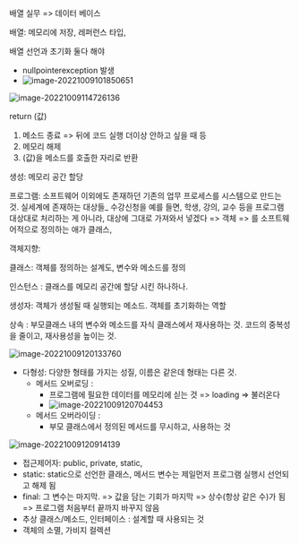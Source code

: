 배열 실무 => 데이터 베이스

배열: 메모리에 저장, 레퍼런스 타입, 

배열 선언과 초기화 둘다 해야

- nullpointerexception  발생
- ![image-20221009101850651](C:\Users\pc\AppData\Roaming\Typora\typora-user-images\image-20221009101850651.png)

![image-20221009114726136](C:\Users\pc\AppData\Roaming\Typora\typora-user-images\image-20221009114726136.png)



return (값)

1. 메소드 종료  => 뒤에 코드 실행 더이상 안하고 싶을 때 등
2. 메모리 해제
3. (값)을 메소드를 호출한 자리로 반환





생성: 메모리 공간 할당

프로그램: 소프트웨어 이외에도 존재하던 기존의 업무 프로세스를 시스템으로 만드는 것. 실세계에 존재하는 대상들_ 수강신청을 예를 들면, 학생, 강의, 교수 등을 프로그램 대상대로 처리하는 게 아니라, 대상에 그대로 가져와서 넣겠다 => 객체 => 를 소프트웨어적으로 정의하는 애가 클래스,  

객체지향: 

클래스: 객체를 정의하는 설계도, 변수와 메소드를 정의

인스턴스 : 클래스를 메모리 공간에 할당 시킨 하나하나.

생성자: 객체가 생성될 때 실행되는 메소드. 객체를 초기화하는 역할

상속 :  부모클래스 내의 변수와 메소드를 자식 클래스에서 재사용하는 것. 코드의 중복성을 줄이고, 재사용성을 높이는 것.

![image-20221009120133760](C:\Users\pc\AppData\Roaming\Typora\typora-user-images\image-20221009120133760.png)

- 다형성: 다양한 형태를 가지는 성질, 이름은 같은데 형태는 다른 것.
  - 메서드 오버로딩 :
    -  프로그램에 필요한 데이터를 메모리에 싣는 것 => loading  => 불러온다
    - ![image-20221009120704453](C:\Users\pc\AppData\Roaming\Typora\typora-user-images\image-20221009120704453.png)
  - 메서드 오버라이딩 :
    - 부모 클래스에서 정의된 메서드를 무시하고, 사용하는 것

![image-20221009120914139](C:\Users\pc\AppData\Roaming\Typora\typora-user-images\image-20221009120914139.png)

- 접근제어자: public, private, static,
- static: static으로 선언한 클래스, 메서드 변수는 제일먼저 프로그램 실행시 선언되고 해제 됨
- final: 그 변수는 마지막. => 값을 담는 기회가 마지막 => 상수(항상 같은 수)가 됨 => 프로그램 처음부터 끝까지 바꾸지 않음
- 추상 클래스/메소드, 인터페이스 : 설계할 때 사용되는 것
- 객체의 소멸, 가비지 컬렉션